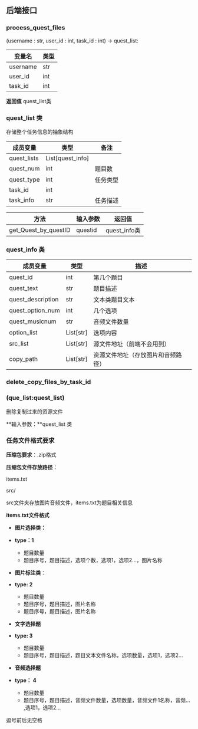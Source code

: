 ## 后端接口

### **process_quest_files**

(username : str, user_id : int, task_id : int) -> quest_list:

| 变量名   | 类型 |
| -------- | ---- |
| username | str  |
| user_id  | int  |
| task_id  | int  |

**返回值** quest_list类



### quest_list 类

存储整个任务信息的抽象结构

| 成员变量    | 类型             | 备注     |
| ----------- | ---------------- | -------- |
| quest_lists | List[quest_info] |          |
| quest_num   | int              | 题目数   |
| quest_type  | int              | 任务类型 |
| task_id     | int              |          |
| task_info   | str              | 任务描述 |

| 方法                 | 输入参数 | 返回值       |
| -------------------- | -------- | ------------ |
| get_Quest_by_questID | questid  | quest_info类 |



### quest_info 类

| 成员变量         | 类型      | 描述                               |
| ---------------- | --------- | ---------------------------------- |
| quest_id         | int       | 第几个题目                         |
| quest_text       | str       | 题目描述                           |
| quest_description| str       | 文本类题目文本
| quest_option_num | int       | 几个选项                           |
| quest_musicnum   | str       | 音频文件数量                       |
| option_list      | List[str] | 选项内容                           |
| src_list         | List[str] | 源文件地址（前端不会用到）         |
| copy_path        | List[str] | 资源文件地址（存放图片和音频路径） |



### delete_copy_files_by_task_id

### (que_list:quest_list)

删除复制过来的资源文件

**输入参数：**quest_list 类









### 任务文件格式要求

**压缩包要求**：.zip格式

**压缩包文件存放路径**：

items.txt

src/

src文件夹存放图片音频文件，items.txt为题目相关信息



**items.txt文件格式**

- **图片选择类：**

- **type：1**

  - 题目数量
  - 题目序号，题目描述，选项个数，选项1，选项2...，图片名称

  

- **图片标注类**：

- **type: 2**

  - 题目数量
  - 题目序号，题目描述，图片名称
  - 题目序号，题目描述，图片名称

  

- **文字选择题**

- **type: 3**

  - 题目数量
  - 题目序号，题目描述，题目文本文件名称，选项数量，选项1，选项2...



- **音频选择题**
- **type： 4**
  - 题目数量
  - 题目序号，题目描述，音频文件数量，选项数量，音频文件1名称，音频... ,选项1，选项2...

 逗号前后无空格